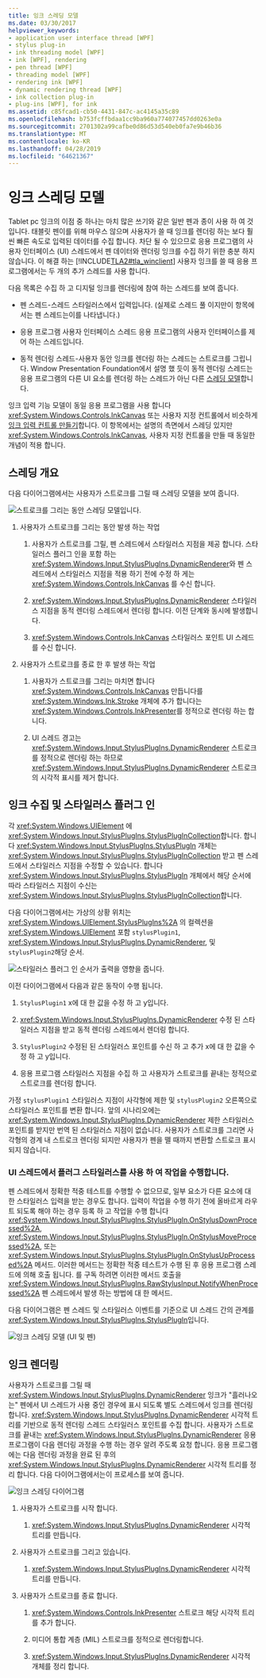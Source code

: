 ```yaml
---
title: 잉크 스레딩 모델
ms.date: 03/30/2017
helpviewer_keywords:
- application user interface thread [WPF]
- stylus plug-in
- ink threading model [WPF]
- ink [WPF], rendering
- pen thread [WPF]
- threading model [WPF]
- rendering ink [WPF]
- dynamic rendering thread [WPF]
- ink collection plug-in
- plug-ins [WPF], for ink
ms.assetid: c85fcad1-cb50-4431-847c-ac4145a35c89
ms.openlocfilehash: b753fcffbdaa1cc9ba960a774077457dd0263e0a
ms.sourcegitcommit: 2701302a99cafbe0d86d53d540eb0fa7e9b46b36
ms.translationtype: MT
ms.contentlocale: ko-KR
ms.lasthandoff: 04/28/2019
ms.locfileid: "64621367"
---
```

# <a name="the-ink-threading-model"></a>잉크 스레딩 모델
Tablet pc 잉크의 이점 중 하나는 마치 많은 쓰기와 같은 일반 펜과 종이 사용 하 여 것입니다.  태블릿 펜이를 위해 마우스 않으며 사용자가 쓸 때 잉크를 렌더링 하는 보다 훨씬 빠른 속도로 입력된 데이터를 수집 합니다.  차단 될 수 있으므로 응용 프로그램의 사용자 인터페이스 (UI) 스레드에서 펜 데이터와 렌더링 잉크를 수집 하기 위한 충분 하지 않습니다.  이 해결 하는 [!INCLUDE[TLA2#tla_winclient](../../../../includes/tla2sharptla-winclient-md.md)] 사용자 잉크를 쓸 때 응용 프로그램에서는 두 개의 추가 스레드를 사용 합니다.  
  
 다음 목록은 수집 하 고 디지털 잉크를 렌더링에 참여 하는 스레드를 보여 줍니다.  
  
- 펜 스레드-스레드 스타일러스에서 입력입니다.  (실제로 스레드 풀 이지만이 항목에서는 펜 스레드는이를 나타냅니다.)  
  
- 응용 프로그램 사용자 인터페이스 스레드 응용 프로그램의 사용자 인터페이스를 제어 하는 스레드입니다.  
  
- 동적 렌더링 스레드-사용자 동안 잉크를 렌더링 하는 스레드는 스트로크를 그립니다. Window Presentation Foundation에서 설명 했 듯이 동적 렌더링 스레드는 응용 프로그램의 다른 UI 요소를 렌더링 하는 스레드가 아닌 다른 [스레딩 모델](threading-model.md)합니다.  
  
 잉크 입력 기능 모델이 동일 응용 프로그램을 사용 합니다 <xref:System.Windows.Controls.InkCanvas> 또는 사용자 지정 컨트롤에서 비슷하게 [잉크 입력 컨트롤 만들기](creating-an-ink-input-control.md)합니다.  이 항목에서는 설명의 측면에서 스레딩 있지만 <xref:System.Windows.Controls.InkCanvas>, 사용자 지정 컨트롤을 만들 때 동일한 개념이 적용 합니다.  
  
## <a name="threading-overview"></a>스레딩 개요  
 다음 다이어그램에서는 사용자가 스트로크를 그릴 때 스레딩 모델을 보여 줍니다.  
  
 ![스트로크를 그리는 동안 스레딩 모델입니다. ](./media/inkthreading-drawingink.png "InkThreading_DrawingInk")  
  
1. 사용자가 스트로크를 그리는 동안 발생 하는 작업  
  
    1. 사용자가 스트로크를 그릴, 펜 스레드에서 스타일러스 지점을 제공 합니다.  스타일러스 플러그 인을 포함 하는 <xref:System.Windows.Input.StylusPlugIns.DynamicRenderer>와 펜 스레드에서 스타일러스 지점을 적용 하기 전에 수정 하 게는 <xref:System.Windows.Controls.InkCanvas> 를 수신 합니다.  
  
    2. <xref:System.Windows.Input.StylusPlugIns.DynamicRenderer> 스타일러스 지점을 동적 렌더링 스레드에서 렌더링 합니다. 이전 단계와 동시에 발생합니다.  
  
    3. <xref:System.Windows.Controls.InkCanvas> 스타일러스 포인트 UI 스레드를 수신 합니다.  
  
2. 사용자가 스트로크를 종료 한 후 발생 하는 작업  
  
    1. 사용자가 스트로크를 그리는 마치면 합니다 <xref:System.Windows.Controls.InkCanvas> 만듭니다를 <xref:System.Windows.Ink.Stroke> 개체에 추가 합니다는 <xref:System.Windows.Controls.InkPresenter>를 정적으로 렌더링 하는 합니다.  
  
    2. UI 스레드 경고는 <xref:System.Windows.Input.StylusPlugIns.DynamicRenderer> 스트로크를 정적으로 렌더링 하는 하므로 <xref:System.Windows.Input.StylusPlugIns.DynamicRenderer> 스트로크의 시각적 표시를 제거 합니다.  
  
## <a name="ink-collection-and-stylus-plug-ins"></a>잉크 수집 및 스타일러스 플러그 인  
 각 <xref:System.Windows.UIElement> 에 <xref:System.Windows.Input.StylusPlugIns.StylusPlugInCollection>합니다.  합니다 <xref:System.Windows.Input.StylusPlugIns.StylusPlugIn> 개체는 <xref:System.Windows.Input.StylusPlugIns.StylusPlugInCollection> 받고 펜 스레드에서 스타일러스 지점을 수정할 수 있습니다. 합니다 <xref:System.Windows.Input.StylusPlugIns.StylusPlugIn> 개체에서 해당 순서에 따라 스타일러스 지점이 수신는 <xref:System.Windows.Input.StylusPlugIns.StylusPlugInCollection>합니다.  
  
 다음 다이어그램에서는 가상의 상황 위치는 <xref:System.Windows.UIElement.StylusPlugIns%2A> 의 컬렉션을 <xref:System.Windows.UIElement> 포함 `stylusPlugin1`, <xref:System.Windows.Input.StylusPlugIns.DynamicRenderer>, 및 `stylusPlugin2`해당 순서.  
  
 ![스타일러스 플러그 인 순서가 출력을 영향을 줍니다. ](./media/inkthreading-pluginorder.png "InkThreading_PluginOrder")  
  
 이전 다이어그램에서 다음과 같은 동작이 수행 됩니다.  
  
1. `StylusPlugin1` x에 대 한 값을 수정 하 고 y입니다.  
  
2. <xref:System.Windows.Input.StylusPlugIns.DynamicRenderer> 수정 된 스타일러스 지점을 받고 동적 렌더링 스레드에서 렌더링 합니다.  
  
3. `StylusPlugin2` 수정된 된 스타일러스 포인트를 수신 하 고 추가 x에 대 한 값을 수정 하 고 y입니다.  
  
4. 응용 프로그램 스타일러스 지점을 수집 하 고 사용자가 스트로크를 끝내는 정적으로 스트로크를 렌더링 합니다.  
  
 가정 `stylusPlugin1` 스타일러스 지점이 사각형에 제한 및 `stylusPlugin2` 오른쪽으로 스타일러스 포인트를 변환 합니다.  앞의 시나리오에는 <xref:System.Windows.Input.StylusPlugIns.DynamicRenderer> 제한 스타일러스 포인트를 받지만 번역 된 스타일러스 지점이 없습니다.  사용자가 스트로크를 그리면 사각형의 경계 내 스트로크 렌더링 되지만 사용자가 펜을 뗄 때까지 변환할 스트로크 표시 되지 않습니다.  
  
### <a name="performing-operations-with-a-stylus-plug-in-on-the-ui-thread"></a>UI 스레드에서 플러그 스타일러스를 사용 하 여 작업을 수행합니다.  
 펜 스레드에서 정확한 적중 테스트를 수행할 수 없으므로, 일부 요소가 다른 요소에 대 한 스타일러스 입력을 받는 경우도 합니다. 입력이 작업을 수행 하기 전에 올바르게 라우트 되도록 해야 하는 경우 등록 하 고 작업을 수행 합니다 <xref:System.Windows.Input.StylusPlugIns.StylusPlugIn.OnStylusDownProcessed%2A>, <xref:System.Windows.Input.StylusPlugIns.StylusPlugIn.OnStylusMoveProcessed%2A>, 또는 <xref:System.Windows.Input.StylusPlugIns.StylusPlugIn.OnStylusUpProcessed%2A> 메서드. 이러한 메서드는 정확한 적중 테스트가 수행 된 후 응용 프로그램 스레드에 의해 호출 됩니다. 를 구독 하려면 이러한 메서드 호출을 <xref:System.Windows.Input.StylusPlugIns.RawStylusInput.NotifyWhenProcessed%2A> 펜 스레드에서 발생 하는 방법에 대 한 메서드.  
  
 다음 다이어그램은 펜 스레드 및 스타일러스 이벤트를 기준으로 UI 스레드 간의 관계를 <xref:System.Windows.Input.StylusPlugIns.StylusPlugIn>입니다.  
  
 ![잉크 스레딩 모델 &#40;UI 및 펜&#41;](./media/inkthreading-plugincallbacks.png "InkThreading_PluginCallbacks")  
  
## <a name="rendering-ink"></a>잉크 렌더링  
 사용자가 스트로크를 그릴 때 <xref:System.Windows.Input.StylusPlugIns.DynamicRenderer> 잉크가 "흘러나오는" 펜에서 UI 스레드가 사용 중인 경우에 표시 되도록 별도 스레드에서 잉크를 렌더링 합니다.  <xref:System.Windows.Input.StylusPlugIns.DynamicRenderer> 시각적 트리를 기반으로 동적 렌더링 스레드 스타일러스 포인트를 수집 합니다.  사용자가 스트로크를 끝내는 <xref:System.Windows.Input.StylusPlugIns.DynamicRenderer> 응용 프로그램이 다음 렌더링 과정을 수행 하는 경우 알려 주도록 요청 합니다.  응용 프로그램에는 다음 렌더링 과정을 완료 된 후의 <xref:System.Windows.Input.StylusPlugIns.DynamicRenderer> 시각적 트리를 정리 합니다.  다음 다이어그램에서는이 프로세스를 보여 줍니다.  
  
 ![잉크 스레딩 다이어그램](./media/inkthreading-visualtree.png "InkThreading_VisualTree")  
  
1. 사용자가 스트로크를 시작 합니다.  
  
    1. <xref:System.Windows.Input.StylusPlugIns.DynamicRenderer> 시각적 트리를 만듭니다.  
  
2. 사용자가 스트로크를 그리고 있습니다.  
  
    1. <xref:System.Windows.Input.StylusPlugIns.DynamicRenderer> 시각적 트리를 만듭니다.  
  
3. 사용자가 스트로크를 종료 합니다.  
  
    1. <xref:System.Windows.Controls.InkPresenter> 스트로크 해당 시각적 트리를 추가 합니다.  
  
    2. 미디어 통합 계층 (MIL) 스트로크를 정적으로 렌더링합니다.  
  
    3. <xref:System.Windows.Input.StylusPlugIns.DynamicRenderer> 시각적 개체를 정리 합니다.

